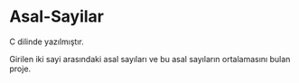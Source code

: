 # Asal-Sayilar

C dilinde yazılmıştır.

Girilen iki sayi arasındaki asal sayıları ve bu asal sayıların ortalamasını bulan proje.
